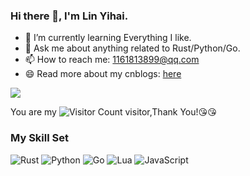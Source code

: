 ### Hi there 👋, I'm Lin Yihai.

- 🌱 I’m currently learning Everything I like.
- 💬 Ask me about anything related to Rust/Python/Go.
- 📫 How to reach me: 1161813899@qq.com
- 😄 Read more about my cnblogs: [here](https://www.cnblogs.com/linyihai/)

![](https://github-readme-stats.vercel.app/api?username=linyihai&show_icons=true&theme=transparent)

You are my ![Visitor Count](https://profile-counter.glitch.me/linyihai/count.svg) visitor,Thank You!:kissing_heart::kissing_heart:

### My Skill Set

![Rust](https://img.shields.io/badge/Rust-000000?style=for-the-badge&logo=rust&logoColor=white)
![Python](https://img.shields.io/badge/Python-3776AB?style=for-the-badge&logo=python&logoColor=white)
![Go](https://img.shields.io/badge/Go-00ADD8?style=for-the-badge&logo=go&logoColor=white)
![Lua](https://img.shields.io/badge/Lua-2C2D72?style=for-the-badge&logo=lua&logoColor=white)
![JavaScript](https://img.shields.io/badge/JavaScript-323330?style=for-the-badge&logo=javascript&logoColor=F7DF1E)
